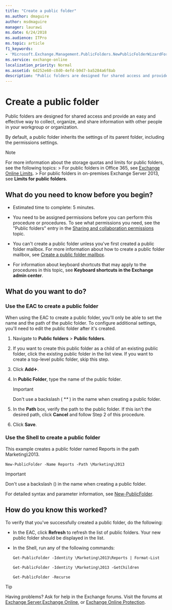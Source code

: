 ```yaml
---
title: "Create a public folder"
ms.author: dmaguire
author: msdmaguire
manager: laurawi
ms.date: 6/24/2018
ms.audience: ITPro
ms.topic: article
f1_keywords:
- 'Microsoft.Exchange.Management.PublicFolders.NewPublicFolderWizardForm.NewPublicFolderWizardPage'
ms.service: exchange-online
localization_priority: Normal
ms.assetid: 6d252e60-c8d0-4efd-b9d7-ba5284a6f8ab
description: "Public folders are designed for shared access and provide an easy and effective way to collect, organize, and share information with other people in your workgroup or organization."
---
```


# Create a public folder

Public folders are designed for shared access and provide an easy and effective way to collect, organize, and share information with other people in your workgroup or organization. 
  
By default, a public folder inherits the settings of its parent folder, including the permissions settings.
  
> [!NOTE]
>  For more information about the storage quotas and limits for public folders, see the following topics: >  For public folders in Office 365, see [Exchange Online Limits](https://go.microsoft.com/fwlink/?LinkID=391188). >  For public folders in on-premises Exchange Server 2013, see **Limits for public folders**. 
  
## What do you need to know before you begin?

- Estimated time to complete: 5 minutes.
    
- You need to be assigned permissions before you can perform this procedure or procedures. To see what permissions you need, see the "Public folders" entry in the [Sharing and collaboration permissions](http://technet.microsoft.com/library/b7fa4b7c-1266-45bd-a14b-f66be0459cc5.aspx) topic. 
    
- You can't create a public folder unless you've first created a public folder mailbox. For more information about how to create a public folder mailbox, see [Create a public folder mailbox](create-public-folder-mailbox.md).
    
- For information about keyboard shortcuts that may apply to the procedures in this topic, see **Keyboard shortcuts in the Exchange admin center**.
    
## What do you want to do?

### Use the EAC to create a public folder
<a name="BKMK_EAC"> </a>

When using the EAC to create a public folder, you'll only be able to set the name and the path of the public folder. To configure additional settings, you'll need to edit the public folder after it's created.
  
1. Navigate to **Public folders** \> **Public folders**. 
    
2. If you want to create this public folder as a child of an existing public folder, click the existing public folder in the list view. If you want to create a top-level public folder, skip this step.
    
3. Click **Add**![Add Icon](../../media/ITPro_EAC_AddIcon.gif).
    
4. In **Public Folder**, type the name of the public folder. 
    
    > [!IMPORTANT]
    > Don't use a backslash ( **\** ) in the name when creating a public folder. 
  
5. In the **Path** box, verify the path to the public folder. If this isn't the desired path, click **Cancel** and follow Step 2 of this procedure. 
    
6. Click **Save**.
    
### Use the Shell to create a public folder
<a name="BKMK_Shell"> </a>

This example creates a public folder named Reports in the path Marketing\2013.
  
```
New-PublicFolder -Name Reports -Path \Marketing\2013
```

> [!IMPORTANT]
> Don't use a backslash (\) in the name when creating a public folder. 
  
For detailed syntax and parameter information, see [New-PublicFolder](http://technet.microsoft.com/library/18b837bf-9ef7-4edf-8728-7f6bd346e75d.aspx).
  
## How do you know this worked?

To verify that you've successfully created a public folder, do the following:
  
- In the EAC, click **Refresh** to refresh the list of public folders. Your new public folder should be displayed in the list. 
    
- In the Shell, run any of the following commands:
    
  ```
  Get-PublicFolder -Identity \Marketing\2013\Reports | Format-List
  ```

  ```
  Get-PublicFolder -Identity \Marketing\2013 -GetChildren
  ```

  ```
  Get-PublicFolder -Recurse
  ```

> [!TIP]
> Having problems? Ask for help in the Exchange forums. Visit the forums at [Exchange Server](https://go.microsoft.com/fwlink/p/?linkId=60612),[Exchange Online](https://go.microsoft.com/fwlink/p/?linkId=267542), or [Exchange Online Protection](https://go.microsoft.com/fwlink/p/?linkId=285351). 
  

